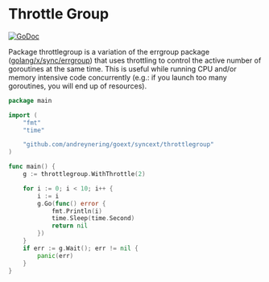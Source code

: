 # Throttle Group

[![GoDoc](https://godoc.org/github.com/andreynering/goext/syncext/throttlegroup?status.svg)](https://godoc.org/github.com/andreynering/goext/syncext/throttlegroup)

Package throttlegroup is a variation of the errgroup package
([golang/x/sync/errgroup][errgroup]) that uses throttling to control the active
number of goroutines at the same time.
This is useful while running CPU and/or memory intensive code concurrently
(e.g.: if you launch too many goroutines, you will end up of resources).

```go
package main

import (
	"fmt"
	"time"

	"github.com/andreynering/goext/syncext/throttlegroup"
)

func main() {
	g := throttlegroup.WithThrottle(2)

	for i := 0; i < 10; i++ {
		i := i
		g.Go(func() error {
			fmt.Println(i)
			time.Sleep(time.Second)
			return nil
		})
	}
	if err := g.Wait(); err != nil {
		panic(err)
	}
}
```

[errgroup]: https://godoc.org/golang.org/x/sync/errgroup
